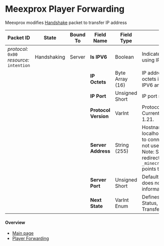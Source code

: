# Meexprox Player Forwarding

Meexprox modifies [Handshake](https://wiki.vg/Protocol#Handshake) packet to transfer IP address


| **Packet ID**                            | **State**     | **Bound To** | **Field Name**         | **Field Type**         | **Notes**                                                                                                                                                                                                                                 |
|------------------------------------------|---------------|--------------|-------------------------|-------------------------|-------------------------------------------------------------------------------------------------------------------------------------------------------------------------------------------------------------------------------------------|
| *protocol:* `0x00`<br>*resource:* `intention` | Handshaking  | Server       | **Is IPV6**            | Boolean                 | Indicates if the IP address is using IPV6.                                                                                                                                                                                                |
|                                          |               |              | **IP Octets**          | Byte Array (16)            | IP address represented as octets in bytes. 16 bytes if IPV6 and 4 bytes if IPV4.                                                                                                                                                                                              |
|                                          |               |              | **IP Port**            | Unsigned Short          | IP port number.                                                                                                                                                                                                                          |
|                                          |               |              | **Protocol Version**   | VarInt                  | Protocol version number. Currently 767 in Minecraft 1.21.                                                                                                                                                                               |
|                                          |               |              | **Server Address**     | String (255)            | Hostname or IP, e.g., localhost or 127.0.0.1, used to connect. The server does not use this information. Note: SRV records can redirect; for example, if `_minecraft._tcp.example.com` points to `mc.example.org`.                     |
|                                          |               |              | **Server Port**        | Unsigned Short          | Default is 25565. The server does not use this information.                                                                                                                                                                              |
|                                          |               |              | **Next State**         | VarInt Enum            | Defines the next state: 1 for Status, 2 for Login, 3 for Transfer.                                                                                                                                                                       |

#### Overview
- [Main page](index.md)
- [Player Forwarding](player_forwarding.md)